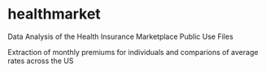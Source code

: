 # healthmarket
Data Analysis of the Health Insurance Marketplace Public Use Files

Extraction of monthly premiums for individuals and comparions of average rates across the US
